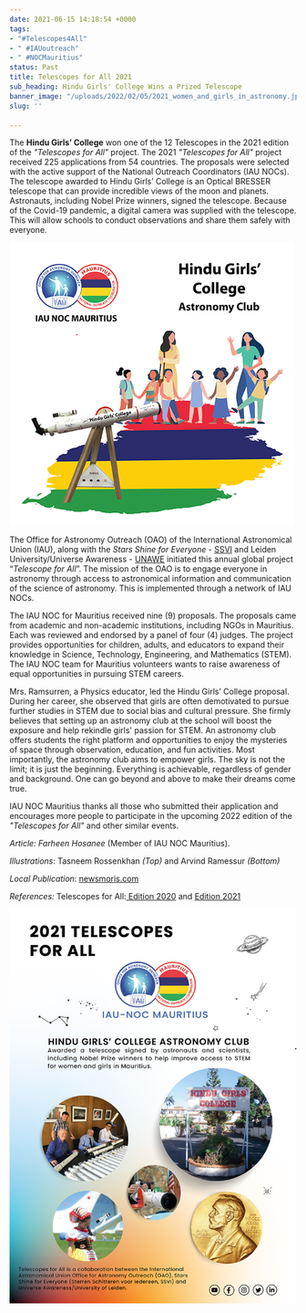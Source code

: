 ```yaml
---
date: 2021-06-15 14:18:54 +0000
tags:
- "#Telescopes4All"
- " #IAUoutreach"
- " #NOCMauritius"
status: Past
title: Telescopes for All 2021
sub_heading: Hindu Girls' College Wins a Prized Telescope
banner_image: "/uploads/2022/02/05/2021_women_and_girls_in_astronomy.jpeg"
slug: ''

---
```

The **Hindu Girls’ College** won one of the 12 Telescopes in the 2021 edition of the _"Telescopes for All"_ project. The 2021 _"Telescopes for All"_ project received 225 applications from 54 countries. The proposals were selected with the active support of the National Outreach Coordinators (IAU NOCs). The telescope awarded to Hindu Girls’ College is an Optical BRESSER telescope that can provide incredible views of the moon and planets. Astronauts, including Nobel Prize winners, signed the telescope. Because of the Covid-19 pandemic, a digital camera was supplied with the telescope. This will allow schools to conduct observations and share them safely with everyone.

![](/uploads/2022/02/02/t4all_illust_tasneem_500px.png)

The Office for Astronomy Outreach (OAO) of the International Astronomical Union (IAU), along with the _Stars Shine for Everyone_ - [SSVI](http://www.ssvi.be/) and Leiden University/Universe Awareness - [UNAWE](https://www.unawe.org/) initiated this annual global project “_Telescope for All_”. The mission of the OAO is to engage everyone in astronomy through access to astronomical information and communication of the science of astronomy. This is implemented through a network of IAU NOCs.

The IAU NOC for Mauritius received nine (9) proposals. The proposals came from academic and non-academic institutions, including NGOs in Mauritius. Each was reviewed and endorsed by a panel of four (4) judges. The project provides opportunities for children, adults, and educators to expand their knowledge in Science, Technology, Engineering, and Mathematics (STEM). The IAU NOC team for Mauritius volunteers wants to raise awareness of equal opportunities in pursuing STEM careers.

Mrs. Ramsurren, a Physics educator, led the Hindu Girls’ College proposal. During her career, she observed that girls are often demotivated to pursue further studies in STEM due to social bias and cultural pressure. She firmly believes that setting up an astronomy club at the school will boost the exposure and help rekindle girls' passion for STEM. An astronomy club offers students the right platform and opportunities to enjoy the mysteries of space through observation, education, and fun activities. Most importantly, the astronomy club aims to empower girls. The sky is not the limit; it is just the beginning. Everything is achievable, regardless of gender and background. One can go beyond and above to make their dreams come true.

IAU NOC Mauritius thanks all those who submitted their application and encourages more people to participate in the upcoming 2022 edition of the _"Telescopes for All"_ and other similar events.

_Article: Farheen Hosanee_ (Member of IAU NOC Mauritius).

_Illustrations_: Tasneem Rossenkhan _(Top)_ and Arvind Ramessur _(Bottom)_ 

_Local Publication_: [newsmoris.com]()

_References:_ Telescopes for All:[ Edition 2020](https://www.iau.org/news/announcements/detail/ann20026/ "Edition 2020") and [Edition 2021](https://www.iau.org/public/telescopecollaboration/ "Edition 2021")

![](/uploads/2022/02/02/800px.png)